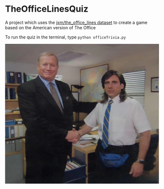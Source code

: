 # TheOfficeLinesQuiz

A project which uses the [jxm/the_office_lines dataset](https://huggingface.co/datasets/jxm/the_office_lines/blob/main/README.md) to create a game based on the American version of The Office

To run the quiz in the terminal, type `python officeTrivia.py`

![The Office!](\the-office-handshake.jpg "Michael handshake")
